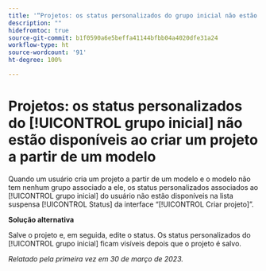 ```yaml
---
title: '“Projetos: os status personalizados do grupo inicial não estão disponíveis ao criar um projeto a partir de um modelo”'
description: ""
hidefromtoc: true
source-git-commit: b1f0590a6e5beffa41144bfbb04a4020dfe31a24
workflow-type: ht
source-wordcount: '91'
ht-degree: 100%

---
```



# Projetos: os status personalizados do [!UICONTROL grupo inicial] não estão disponíveis ao criar um projeto a partir de um modelo

Quando um usuário cria um projeto a partir de um modelo e o modelo não tem nenhum grupo associado a ele, os status personalizados associados ao [!UICONTROL grupo inicial] do usuário não estão disponíveis na lista suspensa [!UICONTROL Status] da interface “[!UICONTROL Criar projeto]”.

**Solução alternativa**

Salve o projeto e, em seguida, edite o status. Os status personalizados do [!UICONTROL grupo inicial] ficam visíveis depois que o projeto é salvo.

_Relatado pela primeira vez em 30 de março de 2023._

